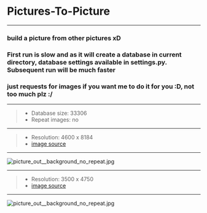 # Pictures-To-Picture
---
### build a picture from other pictures xD
### First run is slow and as it will create a database in current directory, database settings available in settings.py. Subsequent run will be much faster
### just requests for images if you want me to do it for you :D, not too much plz :/
---
> - Database size: 33306
> - Repeat images: no
---
> - Resolution: 4600 x 8184
> - [image source](https://twitter.com/sukemyon_443/status/1030028596339822594)
---
![picture_out__background_no_repeat.jpg](https://github.com/Redcxx/Pictures-to-Picture/blob/master/picture_output/0.7.jpg "picture_out__background_no_repeat")

---
> - Resolution: 3500 x 4750
> - [image source](https://www.pixiv.net/member_illust.php?mode=medium&illust_id=70321968)
---
![picture_out__background_no_repeat.jpg](https://github.com/Redcxx/Pictures-to-Picture/blob/master/image_output/0.7.jpg "picture_out__background_no_repeat")

